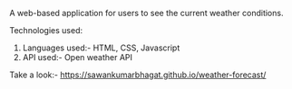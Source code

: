 A web-based application for users to see the current weather conditions.

Technologies used: 
1. Languages used:- HTML, CSS, Javascript
2. API used:- Open weather API 

Take a look:- https://sawankumarbhagat.github.io/weather-forecast/
